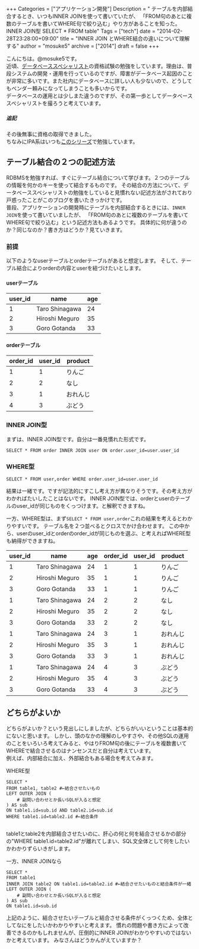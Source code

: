 +++
Categories = ["アプリケーション開発"]
Description = " テーブルを内部結合するとき、いつもINNER JOINを使って書いていたが、 「FROM句のあとに複数のテーブルを書いてWHERE句で絞り込む」やり方があることを知った。  INNER JOIN型  SELECT * FROM table"
Tags = ["tech"]
date = "2014-02-28T23:28:00+09:00"
title = "INNER JOIN とWHERE結合の違いについて理解する"
author = "mosuke5"
archive = ["2014"]
draft = false
+++

こんにちは。@mosuke5です。  
近頃、[データベーススペシャリスト](https://www.jitec.ipa.go.jp/1_11seido/db.html)の資格試験の勉強をしています。理由は、普段システムの開発・運用を行っているのですが、障害がデータベース起因のことが非常に多いです。また社内にデータベースに詳しい人も少ないので、どうしてもベンダー頼みになってしまうことも多いからです。  
データベースの運用とは少しまた違うのですが、その第一歩としてデータベーススペシャリストを撮ろうと考えています。

##### 追記
その後無事に資格の取得できました。  
ちなみにIPA系はいつも<a href="https://amzn.to/2Xeg1Yu" target="_blank">このシリーズ</a>で勉強しています。
<!--more-->

## テーブル結合の２つの記述方法
RDBMSを勉強すれば、すぐにテーブル結合について学びます。２つのテーブルの情報を何かのキーを使って結合するものです。
その結合の方法について、データベーススペシャリストの勉強をしていると見慣れない記述方法がされており戸惑ったことがこのブログを書いたきっかけです。  
普段、アプリケーションの開発時にテーブルを内部結合するときには、`INNER JOIN`を使って書いていましたが、
「FROM句のあとに複数のテーブルを書いてWHERE句で絞り込む」という記述方法もあるようです。
具体的に何が違うのか？同じなのか？書き方はどうか？見ていきます。

### 前提
以下のようなuserテーブルとorderテーブルがあると想定します。
そして、テーブル結合によりorderの内容とuserを紐づけたいとします。

#### userテーブル
|user_id  |name  |age  |
|---|---|---|
|1  |Taro Shinagawa  |24  |
|2  |Hiroshi Meguro  |35  |
|3  |Goro Gotanda  |33  |

#### orderテーブル
|order_id  |user_id  |product  |
|---|---|---|
|1  |1  |りんご  |
|2  |2  |なし  |
|3  |1  |おれんじ  |
|4  |3  |ぶどう  |

### INNER JOIN型
まずは、INNER JOIN型です。自分は一番見慣れた形式です。

```mysql
SELECT * FROM order INNER JOIN user ON order.user_id=user.user_id
```

### WHERE型

```mysql
SELECT * FROM user,order WHERE order.user_id=user.user_id
```

結果は一緒です。ですが記法的にすこし考え方が異なりそうです。その考え方がわかればたいしたことはないです。
INNER JOIN型では、orderとuserのテーブルのuser_idが同じものをくっつけます。と解釈できますね。

一方、WHERE型は、まず`SELECT * FROM user,order`これの結果を考えるとわかりやすいです。
テーブル名を２つ並べるとクロスでかけ合わせます。
この中から、userのuser_idとorderのorder_idが同じものを選ぶ、と考えればWHERE型も納得ができますね。

|user_id  |name  |age  |order_id|user_id|product
|---|---|---|---|---|---|
|1  |Taro Shinagawa  |24  |1  |1  |りんご  |
|2  |Hiroshi Meguro  |35  |1  |1  |りんご  |
|3  |Goro Gotanda  |33  |1  |1  |りんご  |
|1  |Taro Shinagawa  |24  |2  |2  |なし  |
|2  |Hiroshi Meguro  |35  |2  |2  |なし  |
|3  |Goro Gotanda  |33  |2  |2  |なし  |
|1  |Taro Shinagawa  |24  |3  |1  |おれんじ  |
|2  |Hiroshi Meguro  |35  |3  |1  |おれんじ  |
|3  |Goro Gotanda  |33  |3  |1  |おれんじ  |
|1  |Taro Shinagawa  |24  |4  |3  |ぶどう  |
|2  |Hiroshi Meguro  |35  |4  |3  |ぶどう  |
|3  |Goro Gotanda  |33  |4  |3  |ぶどう  |

## どちらがよいか
どちらがよいか？という見出しにしましたが、どちらがいいということは基本的にないと思います。
しかし、頭のなかの理解のしやすさや、その他SQLの運用のことをいろいろ考えてみると、やはりFROM句の後にテーブルを複数書いてWHEREで結合させるのはナンセンスだと自分は考えています。  
例えば、内部結合に加え、外部結合もある場合を考えてみます。
<p>WHERE型</p>

```mysql
SELECT * 
FROM table1, table2 #←結合させたいもの
LEFT OUTER JOIN (
    # 副問い合わせとか長いSQLが入ると想定
) AS sub
ON table1.id=sub.id AND table2.id=sub.id
WHERE table1.id=table2.id #←結合条件
 
```
<p>table1とtable2を内部結合させたいのに、肝心の何と何を結合させるかの部分の"WHERE table1.id=table2.id"が離れてしまい、SQL文全体として何をしたいかわかりずらいきがします。</p>
<p>一方、INNER JOINなら</p>

```mysql
SELECT * 
FROM table1
INNER JOIN table2 ON table1.id=table2.id #←結合させたいものと結合条件が一緒
LEFT OUTER JOIN (
    # 副問い合わせとか長いSQLが入ると想定
) AS sub
ON table1.id=sub.id
```

上記のように、結合させたいテーブルと結合させる条件がくっつくため、全体としてなにをしたいかわかりやすいと考えます。
慣れの問題や書き方によって改善できるのかもしれませんが、圧倒的にINNER JOINがわかりやすいのではないかと考えています。
みなさんはどうかんがえていますか？